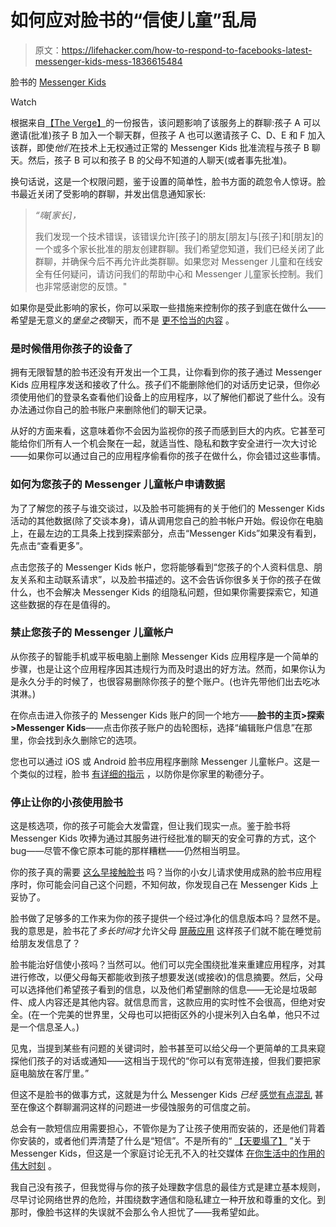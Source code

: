 # 如何应对脸书的“信使儿童”乱局

> 原文：<https://lifehacker.com/how-to-respond-to-facebooks-latest-messenger-kids-mess-1836615484>

脸书的 [Messenger Kids](https://messengerkids.com/) 

Watch

根据来自[【The Verge】](https://www.theverge.com/2019/7/22/20706250/facebook-messenger-kids-bug-chat-app-unauthorized-adults)的一份报告，该问题影响了该服务上的群聊:孩子 A 可以邀请(批准)孩子 B 加入一个聊天群，但孩子 A 也可以邀请孩子 C、D、E 和 F 加入该群，即使*他们*在技术上无权通过正常的 Messenger Kids 批准流程与孩子 B 聊天。然后，孩子 B 可以和孩子 B 的父母不知道的人聊天(或者事先批准)。

换句话说，这是一个权限问题，鉴于设置的简单性，脸书方面的疏忽令人惊讶。脸书最近关闭了受影响的群聊，并发出信息通知家长:

> *“嗨[家长]，*
> 
> 我们发现一个技术错误，该错误允许[孩子]的朋友[朋友]与[孩子]和[朋友]的一个或多个家长批准的朋友创建群聊。我们希望您知道，我们已经关闭了此群聊，并确保今后不再允许此类群聊。如果您对 Messenger 儿童和在线安全有任何疑问，请访问我们的帮助中心和 Messenger 儿童家长控制。我们也非常感谢您的反馈。"

如果你是受此影响的家长，你可以采取一些措施来控制你的孩子到底在做什么——希望是无意义的*堡垒之夜*聊天，而不是 [更不恰当的内容](https://www.cnet.com/news/facebooks-messenger-kids-gets-mixed-reviews-from-parents-in-first-year/) 。

### 是时候借用你孩子的设备了

拥有无限智慧的脸书还没有开发出一个工具，让你看到你的孩子通过 Messenger Kids 应用程序发送和接收了什么。孩子们不能删除他们的对话历史记录，但你必须使用他们的登录名查看他们设备上的应用程序，以了解他们都说了些什么。没有办法通过你自己的脸书账户来删除他们的聊天记录。

从好的方面来看，这意味着你不会因为监视你的孩子而感到巨大的内疚。它甚至可能给你们所有人一个机会聚在一起，就适当性、隐私和数字安全进行一次大讨论——如果你可以通过自己的应用程序偷看你的孩子在做什么，你会错过这些事情。

### 如何为您孩子的 Messenger 儿童帐户申请数据

为了了解您的孩子与谁交谈过，以及脸书可能拥有的关于他们的 Messenger Kids 活动的其他数据(除了交谈本身)，请从调用您自己的脸书帐户开始。假设你在电脑上，在最左边的工具条上找到探索部分，点击“Messenger Kids”如果没有看到，先点击“查看更多”。

点击您孩子的 Messenger Kids 帐户，您将能够看到“您孩子的个人资料信息、朋友关系和主动联系请求”，以及脸书描述的。这不会告诉你很多关于你的孩子在做什么，也不会解决 Messenger Kids 的组隐私问题，但如果你需要探索它，知道这些数据的存在是值得的。

### 禁止您孩子的 Messenger 儿童帐户

从你孩子的智能手机或平板电脑上删除 Messenger Kids 应用程序是一个简单的步骤，也是让这个应用程序因其违规行为而及时退出的好方法。然而，如果你认为是永久分手的时候了，也很容易删除你孩子的整个账户。(也许先带他们出去吃冰淇淋。)

在你点击进入你孩子的 Messenger Kids 账户的同一个地方——**脸书的主页>探索>Messenger Kids**——点击你孩子账户的齿轮图标，选择“编辑账户信息”在那里，你会找到永久删除它的选项。

您也可以通过 iOS 或 Android 脸书应用程序删除 Messenger 儿童帐户。这是一个类似的过程，脸书 [有详细的指示](https://www.facebook.com/help/messenger-app/213724335832452) ，以防你是你家里的勒德分子。

### 停止让你的小孩使用脸书

这是核选项，你的孩子可能会大发雷霆，但让我们现实一点。鉴于脸书将 Messenger Kids 吹捧为通过其服务进行经批准的聊天的安全可靠的方式，这个 bug——尽管不像它原本可能的那样糟糕——仍然相当明显。

你的孩子真的需要 [这么早接触脸书](https://gizmodo.com/why-the-hell-should-we-trust-facebook-to-moderate-its-n-1820990057) 吗？当你的小女儿请求使用成熟的脸书应用程序时，你可能会问自己这个问题，不知何故，你发现自己在 Messenger Kids 上妥协了。

脸书做了足够多的工作来为你的孩子提供一个经过净化的信息版本吗？显然不是。我的意思是，脸书花了*多长时间*才允许父母 [屏蔽应用](https://gizmodo.com/facebook-offers-a-minor-fix-for-its-troubling-messenger-1825600025) 这样孩子们就不能在睡觉前给朋友发信息了？

脸书能治好信使小孩吗？当然可以。他们可以完全围绕批准来重建应用程序，对其进行修改，以便父母每天都能收到孩子想要发送(或接收)的信息摘要。然后，父母可以选择他们希望孩子看到的信息，以及他们希望删除的信息——无论是垃圾邮件、成人内容还是其他内容。就信息而言，这款应用的实时性不会很高，但绝对安全。(在一个完美的世界里，父母也可以把街区外的小提米列入白名单，他只不过是一个信息圣人。)

见鬼，当提到某些有问题的关键词时，脸书甚至可以给父母一个更简单的工具来窥探他们孩子的对话或通知——这相当于现代的“你可以有宽带连接，但我们要把家庭电脑放在客厅里。”

但这不是脸书的做事方式，这就是为什么 Messenger Kids *已经* [感觉有点混乱](https://gizmodo.com/child-health-groups-to-mark-zuckerberg-delete-messenge-1822551466) 甚至在像这个群聊漏洞这样的问题进一步侵蚀服务的可信度之前。

总会有一款短信应用需要担心，不管你是为了让孩子使用而安装的，还是他们背着你安装的，或者他们弄清楚了什么是“短信”。不是所有的“ [【天要塌了】](https://www.youtube.com/watch?v=RybNI0KB1bg) ”关于 Messenger Kids，但这是一个家庭讨论无孔不入的社交媒体 [在你生活中的作用的伟大时刻](https://www.cbc.ca/news/canada/british-columbia/facebook-messenger-kids-jennifer-shapka-1.4516918) 。

我自己没有孩子，但我觉得与你的孩子处理数字信息的最佳方式是建立基本规则，尽早讨论网络世界的危险，并围绕数字通信和隐私建立一种开放和尊重的文化。到那时，像脸书这样的失误就不会那么令人担忧了——我希望如此。